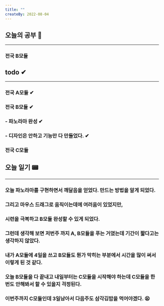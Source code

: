 ```yaml
---
title: ""
createBy: 2022-08-04
---
```

## 오늘의 공부 🎉
---
### 전국 B모듈

## todo ✔
---
### 전국 A모듈 ✔
### 전국 B모듈 ✔
### - 파노라마 완성 ✔
### - 디자인은 안하고 기능만 다 만들었다. ✔
### 전국 C모듈

## 오늘 일기 📟
---
### 오늘 파노라마를 구현하면서 깨달음을 얻었다. 만드는 방법을 알게 되었다.
### 그리고 마우스 드래그로 움직이는데에 여러움이 있었지만,
### 시련을 극복하고 B모듈 완성할 수 있게 되었다.
### 그런데 생각해 보면 저번주 까지 A, B모듈을 푸는 거였는데 기간이 짧다고는 생각하지 않았다.
### 내가 A모듈에 4일을 쓰고 B모듈도 뭔가 막히는 부분에서 시간을 많이 써서 이렇게 된 것 같다.
### 오늘 B모듈을 다 끝내고 내일부터는 C모듈을 시작해야 하는데 C모듈을 한번도 안해봐서 할 수 있을지 걱정된다.
### 이번주까지 C모듈인데 3일남아서 다음주도 삼각김밥을 먹어야겠다. 😫
